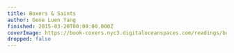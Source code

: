 ```yaml
---
title: Boxers & Saints
author: Gene Luen Yang
finished: 2015-03-20T00:00:00.000Z
coverImage: https://book-covers.nyc3.digitaloceanspaces.com/readings/boxers-and-saints-01.jpg
dropped: false
---
```


